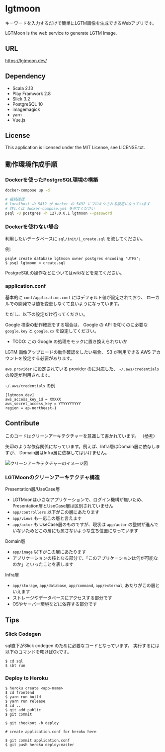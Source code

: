 # lgtmoon

キーワードを入力するだけで簡単にLGTM画像を生成できるWebアプリです。

LGTMoon is the web service to generate LGTM Image.

## URL

https://lgtmoon.dev/

## Dependency

* Scala 2.13
* Play Framwork 2.8
* Slick 3.2
* PostgreSQL 10
* imagemagick
* yarn
* Vue.js

## License

This application is licensed under the MIT License, see LICENSE.txt.

## 動作環境作成手順

### Dockerを使ったPostgreSQL環境の構築

```sh
docker-compose up -d

# 接続確認
# localhost の 5432 が docker の 5432 にプロキシされる設定になっています
# 詳しくは docker-compose.yml を見てください
psql -U postgres -h 127.0.0.1 lgtmoon --password
```

### Dockerを使わない場合

利用したいデータベースに `sql/init/1_create.sql` を流してください。

例:

```
psql# create database lgtmoon owner postgres encoding 'UTF8';
$ psql lgtmoon < create.sql
```

PostgreSQLの操作などについてはwikiなどを見てください。

### application.conf

基本的に `conf/application.conf` にはデフォルト値が設定されており、
ローカルでの開発では値を変更しなくて良いようになっています。

ただし、以下の設定だけ行ってください。

Google 検索の動作確認をする場合は、 Google の API を叩くのに必要な
`google.key` と `google.cx` を設定してください。

* TODO: この Google の処理をモックに置き換えられないか

LGTM 画像アップロードの動作確認をしたい場合、
S3 が利用できる AWS アカウントを設定する必要があります。

`aws.provider` に設定されている provider のに対応した、
`~/.aws/credentials` の設定が利用されます。  

`~/.aws/credentials` の例

```
[lgtmoon_dev]
aws_access_key_id = XXXXX
aws_secret_access_key = YYYYYYYYYY
region = ap-northeast-1
```

## Contribute

このコードはクリーンアーキテクチャーを意識して書かれています。
（[参考](https://scrapbox.io/kadoyau/DDD%E3%81%AB%E9%96%A2%E3%82%8F%E3%82%8B%E3%82%A2%E3%83%BC%E3%82%AD%E3%83%86%E3%82%AF%E3%83%81%E3%83%A3)）

矢印のような依存関係になっています。例えば、Infra層はDomain層に依存しますが、
Domain層はInfra層に依存してはいけません。

![クリーンアーキテクチャーのイメージ図](https://i.gyazo.com/thumb/1000/4df38ec2d5f7e302e56f7c87ee4052c9-png.png)

### LGTMoonのクリーンアーキテクチャ構造

Presentation層/UseCase層
* LGTMoonは小さなアプリケーションで、ログイン機構が無いため、Presentation層とUseCase層は区別されていません
* `app/controllers` 以下がこの層にあたります
* `app/views` も一応この層と言えます
* `app/actor` も UseCase層のものですが、現状は `app/actor` の整備が進んでいないためどこの層にも属さないような立ち位置になっています

Domain層
* `app/image` 以下がこの層にあたります
* アプリケーションの核となる部分で、「このアプリケーションは何が可能なのか」といったことを表します

Infra層
* `app/storage`, `app/database`, `app/command`, `app/external`, あたりがこの層といえます
* ストレージやデータベースにアクセスする部分です
* OSやサーバー環境などに依存する部分です 

## Tips

### Slick Codegen

sql直下がSlick codegen のために必要なコードとなっています。
実行するには以下のコマンドを叩けばOkです。

```
$ cd sql
$ sbt run
```

### Deploy to Heroku

```
$ heroku create <app-name>
$ cd frontend
$ yarn run build
$ yarn run release
$ cd ..
$ git add public
$ git commit

$ git checkout -b deploy

# create application.conf for heroku here

$ git commit application.conf
$ git push heroku deploy:master
```
